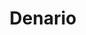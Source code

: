---
title: Denario
date: 
draft: false

# descripcion
description : Denario en plata 925 largo regulable.

materials: Plata 925

color: 

dimensions: Largo 17cm regulable a 20,5cm

code: 03-09-0848

type: "Pulseras"

categories: []

price: $12.090,00

price_eftvo: $10.280,00

# Images
# first image will be shown in the product page
images:
  # - image: "images/path_to_image"
  # La ubicacion de las imagenes es imagenes/Pulseras/Pulseras.Plata/03-09-0848-denario
  - image: "./images/pulseras/plata/03-09-0848-denario_a.jpg"
  - image: "./images/pulseras/plata/03-09-0848-denario_b.jpg"
---